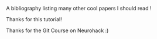 A bibliography listing many other cool papers I should read !

Thanks for this tutorial!

Thanks for the Git Course on Neurohack :)
